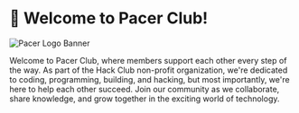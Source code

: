 # :wave: Welcome to Pacer Club!

![Pacer Logo Banner](https://raw.githubusercontent.com/pacerclub/.github/0ca154aaaed95464080bf61764c005025595900d/assets/logo-banner.png)

Welcome to Pacer Club, where members support each other every step of the way. As part of the Hack Club non-profit organization, we're dedicated to coding, programming, building, and hacking, but most importantly, we're here to help each other succeed. Join our community as we collaborate, share knowledge, and grow together in the exciting world of technology.
